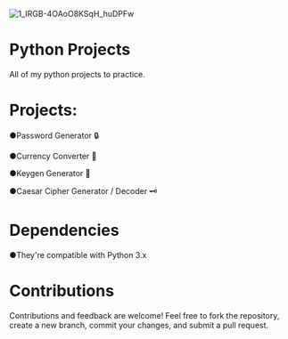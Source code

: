 
![1_IRGB-4OAoO8KSqH_huDPFw](https://github.com/user-attachments/assets/f00a84b9-15ee-4fd5-a893-f6a3758d7223)


# Python Projects
All of my python projects to practice.
# Projects:
●Password Generator 🔒

●Currency Converter 💱

●Keygen Generator 🔑

●Caesar Cipher Generator / Decoder 🗝️

# Dependencies
●They're compatible with Python 3.x

# Contributions
Contributions and feedback are welcome! Feel free to fork the repository, create a new branch, commit your changes, and submit a pull request.

